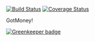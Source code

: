[![Build Status](https://travis-ci.org/mauriciolauffer/gotmoney.svg?branch=master)](https://travis-ci.org/mauriciolauffer/gotmoney)
[![Coverage Status](https://coveralls.io/repos/github/mauriciolauffer/gotmoney/badge.svg?branch=master)](https://coveralls.io/github/mauriciolauffer/gotmoney?branch=master)

GotMoney!


[![Greenkeeper badge](https://badges.greenkeeper.io/mauriciolauffer/gotmoney.svg)](https://greenkeeper.io/)